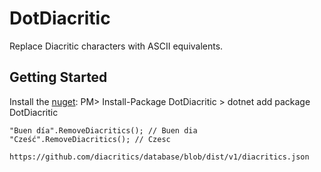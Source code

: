 ﻿# DotDiacritic

Replace Diacritic characters with ASCII equivalents.

## Getting Started

Install the [nuget](https://www.nuget.org/packages/DotDiacritic/):
    PM> Install-Package DotDiacritic
	> dotnet add package DotDiacritic


	"Buen día".RemoveDiacritics(); // Buen dia
    "Cześć".RemoveDiacritics(); // Czesc

	https://github.com/diacritics/database/blob/dist/v1/diacritics.json